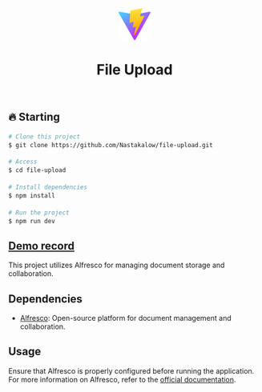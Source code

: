 <div align="center" id="top"> 
   <img src="./public/vite.svg" alt="Logo" />
   <h1>File Upload</h1>
</div>
  
&#xa0;

## 🔥 Starting

```bash
# Clone this project
$ git clone https://github.com/Nastakalow/file-upload.git

# Access
$ cd file-upload

# Install dependencies
$ npm install

# Run the project
$ npm run dev

```

## [Demo record](https://drive.google.com/file/d/1agNEcKH-grPjRxnrSoF6Exwj9FPB4TUX/view?usp=sharing)

This project utilizes Alfresco for managing document storage and collaboration.

## Dependencies

- [Alfresco](https://www.alfresco.com/): Open-source platform for document management and collaboration.

## Usage

Ensure that Alfresco is properly configured before running the application. For more information on Alfresco, refer to the [official documentation](https://docs.alfresco.com/).
